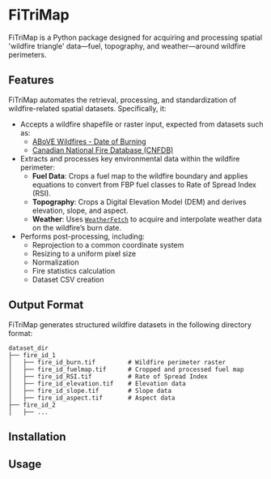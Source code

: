 # FiTriMap

FiTriMap is a Python package designed for acquiring and processing spatial 'wildfire triangle' data—fuel, topography, and weather—around wildfire perimeters.

## Features

FiTriMap automates the retrieval, processing, and standardization of wildfire-related spatial datasets. Specifically, it:

- Accepts a wildfire shapefile or raster input, expected from datasets such as:
  - [ABoVE Wildfires - Date of Burning](https://daac.ornl.gov/ABOVE/guides/Wildfires_Date_of_Burning.html)
  - [Canadian National Fire Database (CNFDB)](https://cwfis.cfs.nrcan.gc.ca/ha/nfdb)
- Extracts and processes key environmental data within the wildfire perimeter:
  - **Fuel Data**: Crops a fuel map to the wildfire boundary and applies equations to convert from FBP fuel classes to Rate of Spread Index (RSI).
  - **Topography**: Crops a Digital Elevation Model (DEM) and derives elevation, slope, and aspect.
  - **Weather**: Uses [`WeatherFetch`](https://github.com/24spiders/WeatherFetch) to acquire and interpolate weather data on the wildfire’s burn date.
- Performs post-processing, including:
  - Reprojection to a common coordinate system
  - Resizing to a uniform pixel size
  - Normalization
  - Fire statistics calculation
  - Dataset CSV creation

## Output Format

FiTriMap generates structured wildfire datasets in the following directory format:

```
dataset_dir
├── fire_id_1
│   ├── fire_id_burn.tif         # Wildfire perimeter raster
│   ├── fire_id_fuelmap.tif      # Cropped and processed fuel map
│   ├── fire_id_RSI.tif          # Rate of Spread Index
│   ├── fire_id_elevation.tif    # Elevation data
│   ├── fire_id_slope.tif        # Slope data
│   ├── fire_id_aspect.tif       # Aspect data
├── fire_id_2
│   ├── ...
```



## Installation

## Usage
